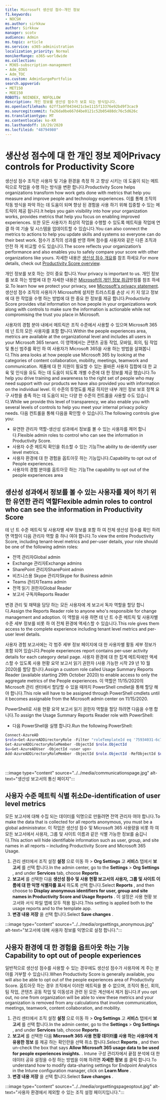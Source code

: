 ```yaml
---
title: Microsoft 생산성 점수-개인 정보
f1.keywords:
- NOCSH
ms.author: sirkkuw
author: Sirkkuw
manager: scotv
audience: Admin
ms.topic: article
ms.service: o365-administration
localization_priority: Normal
monikerRange: o365-worldwide
ms.collection:
- M365-subscription-management
- Adm_O365
- Adm_TOC
ms.custom: AdminSurgePortfolio
search.appverid:
- MET150
- MOE150
ROBOTS: NOINDEX, NOFOLLOW
description: 개인 정보를 생산성 점수가 보호 되는 방식입니다.
ms.openlocfilehash: 62ff3a9f0434421cbe1115f13376e92bd9f3cac9
ms.sourcegitcommit: fa26da0be667d4be0121c52b05488dc76c5d626c
ms.translationtype: MT
ms.contentlocale: ko-KR
ms.lasthandoff: 10/29/2020
ms.locfileid: "48794980"
---
```

# <a name="privacy-controls-for-productivity-score"></a><span data-ttu-id="5fc3c-103">생산성 점수에 대 한 개인 정보 제어</span><span class="sxs-lookup"><span data-stu-id="5fc3c-103">Privacy controls for Productivity Score</span></span>

<span data-ttu-id="5fc3c-104">생산성 점수 조직은 사용자 및 기술 환경을 측정 하 고 향상 시키는 데 도움이 되는 메트릭으로 작업을 수행 하는 방식을 변환 합니다.</span><span class="sxs-lookup"><span data-stu-id="5fc3c-104">Productivity Score helps organizations transform how work gets done with metrics that help you measure and improve people and technology experiences.</span></span> <span data-ttu-id="5fc3c-105">이를 통해 조직의 작동 방식을 파악 하는 데 도움이 되며 향상 된 경험을 사용 하기 위해 집중할 수 있는 메트릭이 제공 됩니다.</span><span class="sxs-lookup"><span data-stu-id="5fc3c-105">It helps you gain visibility into how your organization works, provides metrics that help you focus on enabling improved experiences.</span></span>  <span data-ttu-id="5fc3c-106">또한 모든 사용자가 최상의 작업을 수행할 수 있도록 메트릭을 작업에 연결 하 여 기술 및 시스템을 업데이트할 수 있습니다.</span><span class="sxs-lookup"><span data-stu-id="5fc3c-106">You can also connect the metrics to actions to help you update skills and systems so everyone can do their best work.</span></span> <span data-ttu-id="5fc3c-107">점수가 조직의 성과를 반영 하며 점수를 사용자와 같은 다른 조직과 안전 하 게 비교할 수도 있습니다.</span><span class="sxs-lookup"><span data-stu-id="5fc3c-107">The score reflects your organization’s performance and also enables you to safely compare your score with other organizations like yours.</span></span>  <span data-ttu-id="5fc3c-108">자세한 내용은 [생산성 점수 개요](productivity-score.md)를 참조 하세요.</span><span class="sxs-lookup"><span data-stu-id="5fc3c-108">For more details, check out [Productivity Score overview](productivity-score.md).</span></span>

<span data-ttu-id="5fc3c-109">개인 정보를 보호 하는 것이 중요 합니다.</span><span class="sxs-lookup"><span data-stu-id="5fc3c-109">Your privacy is important to us.</span></span> <span data-ttu-id="5fc3c-110">개인 정보를 보호 하는 방법에 대 한 자세한 내용은 [Microsoft의 개인 정보 취급](https://privacy.microsoft.com/privacystatement)방침를 참조 하세요.</span><span class="sxs-lookup"><span data-stu-id="5fc3c-110">To learn how we protect your privacy, see [Microsoft's privacy statement](https://privacy.microsoft.com/privacystatement).</span></span> <span data-ttu-id="5fc3c-111">생산성 점수 조직의 사용자가 Microsoft에 설치한 트러스트를 손상 시 키 지 않고 정보에 대 한 작업을 수행 하는 방법에 대 한 중요 한 정보를 제공 합니다.</span><span class="sxs-lookup"><span data-stu-id="5fc3c-111">Productivity Score provides vital information on how people in your organizations work along with controls to make sure the information is actionable while not compromising the trust you place in Microsoft.</span></span>

<span data-ttu-id="5fc3c-112">사용자의 경험 분야 내에서 메트릭은 조직 수준에서 사용할 수 있으며 Microsoft 365 테 넌 트의 모든 사용자를 포함 합니다.</span><span class="sxs-lookup"><span data-stu-id="5fc3c-112">Within the people experiences area, metrics are available at the organizational   level and includes all users in your Microsoft 365 tenant.</span></span> <span data-ttu-id="5fc3c-113">이 영역에서는 콘텐츠 공동 작업, 모바일, 회의, 팀 작업 및 통신 범주를 확인 하 여 사용자가 Microsoft 365을 사용 하는 방법을 살펴봅니다.</span><span class="sxs-lookup"><span data-stu-id="5fc3c-113">This area looks at how people use Microsoft 365 by looking at the categories of content collaboration, mobility, meetings, teamwork and communication.</span></span> <span data-ttu-id="5fc3c-114">제품에 대 한 지원이 필요할 수 있는 올바른 사용자 집합에 대 한 교육 및 인식을 유도 하는 데 도움이 되도록 개별 수준에 대 한 정보를 제공 했습니다.</span><span class="sxs-lookup"><span data-stu-id="5fc3c-114">To help you drive   training and awareness  to the right set of people who may need support with our products we have also provided you with information on the  individual level.</span></span> <span data-ttu-id="5fc3c-115">이 수준의 투명도를 제공 하지만 내부 개인 정보 보호 정책 요구 사항을 충족 하는 데 도움이 되는 다양 한 수준의 컨트롤을 사용할 수도 있습니다.</span><span class="sxs-lookup"><span data-stu-id="5fc3c-115">While we provide this level of transparency, we also enable you with several levels of controls to help you meet your internal privacy policy needs.</span></span>
<span data-ttu-id="5fc3c-116">다음 컨트롤을 통해 다음을 확인할 수 있습니다.</span><span class="sxs-lookup"><span data-stu-id="5fc3c-116">The following controls give you:</span></span>

- <span data-ttu-id="5fc3c-117">유연한 관리자 역할-생산성 성과에서 정보를 볼 수 있는 사용자를 제어 합니다.</span><span class="sxs-lookup"><span data-stu-id="5fc3c-117">Flexible admin roles to control who can see the information in Productivity Score.</span></span>
- <span data-ttu-id="5fc3c-118">사용자 수준 메트릭 확인을 취소할 수 있는 기능</span><span class="sxs-lookup"><span data-stu-id="5fc3c-118">The ability to de-identify user level metrics.</span></span>
- <span data-ttu-id="5fc3c-119">사용자 환경에 대 한 경험을 옵트아웃 하는 기능입니다.</span><span class="sxs-lookup"><span data-stu-id="5fc3c-119">Capability to opt out of People experiences.</span></span>
- <span data-ttu-id="5fc3c-120">사용자의 경험 분야를 옵트아웃 하는 기능</span><span class="sxs-lookup"><span data-stu-id="5fc3c-120">The capability to opt out of the people   experiences area</span></span>

## <a name="flexible-admin-roles-to-control-who-can-see-the-information-in-productivity-score"></a><span data-ttu-id="5fc3c-121">생산성 성과에서 정보를 볼 수 있는 사용자를 제어 하기 위한 유연한 관리 역할</span><span class="sxs-lookup"><span data-stu-id="5fc3c-121">Flexible admin roles to control who can see the information in Productivity Score</span></span>

<span data-ttu-id="5fc3c-122">테 넌 트 수준 메트릭 및 사용자별 세부 정보를 포함 하 여 전체 생산성 점수를 확인 하려면 역할이 다음 관리자 역할 중 하나 여야 합니다.</span><span class="sxs-lookup"><span data-stu-id="5fc3c-122">To view the entire Productivity Score, including tenant-level metrics and per-user details, your role should be one of the following admin roles:</span></span>

- <span data-ttu-id="5fc3c-123">전역 관리자</span><span class="sxs-lookup"><span data-stu-id="5fc3c-123">Global admin</span></span>
- <span data-ttu-id="5fc3c-124">Exchange 관리자</span><span class="sxs-lookup"><span data-stu-id="5fc3c-124">Exchange admins</span></span>
- <span data-ttu-id="5fc3c-125">SharePoint 관리자</span><span class="sxs-lookup"><span data-stu-id="5fc3c-125">SharePoint admin</span></span>
- <span data-ttu-id="5fc3c-126">비즈니스용 Skype 관리자</span><span class="sxs-lookup"><span data-stu-id="5fc3c-126">Skype for Business admin</span></span>
- <span data-ttu-id="5fc3c-127">Teams 관리자</span><span class="sxs-lookup"><span data-stu-id="5fc3c-127">Teams admin</span></span>
- <span data-ttu-id="5fc3c-128">전역 읽기 권한자</span><span class="sxs-lookup"><span data-stu-id="5fc3c-128">Global Reader</span></span>
- <span data-ttu-id="5fc3c-129">보고서 구독자</span><span class="sxs-lookup"><span data-stu-id="5fc3c-129">Reports Reader</span></span>

<span data-ttu-id="5fc3c-130">변경 관리 및 채택을 담당 하는 모든 사용자에 게 보고서 독자 역할을 할당 합니다.</span><span class="sxs-lookup"><span data-stu-id="5fc3c-130">Assign the Reports Reader role to anyone who's responsible for change management and adoption.</span></span> <span data-ttu-id="5fc3c-131">이 역할을 사용 하면 테 넌 트 수준 메트릭 및 사용자별 수준 세부 정보를 비롯 하 여 전체 환경에 액세스할 수 있습니다.</span><span class="sxs-lookup"><span data-stu-id="5fc3c-131">This role gives them access to the complete experience including tenant level metrics and per-user level details.</span></span>

<span data-ttu-id="5fc3c-132">사용자 경험 보고서에는 각 범주 세부 정보 페이지에 대 한 사용자별 활동 세부 정보가 포함 되어 있습니다.</span><span class="sxs-lookup"><span data-stu-id="5fc3c-132">People experiences report contains per-user activity details for each category detail page.</span></span> <span data-ttu-id="5fc3c-133">사용자 환경에 대 한 집계 메트릭에만 액세스할 수 있도록 사용 현황 요약 보고서 읽기 권한자 (사용 가능한 시작 29 년 10 월 2020)를 할당 합니다.</span><span class="sxs-lookup"><span data-stu-id="5fc3c-133">Assign a custom role called Usage Summary Reports Reader (available starting 29th October 2020) to enable access to only the aggregate metrics of the People experiences.</span></span> <span data-ttu-id="5fc3c-134">이 역할은 11/15/2020의 Microsoft 관리 센터에서 할당할 수 있을 때까지 PowerShell cmdlet을 통해 할당 해야 합니다.</span><span class="sxs-lookup"><span data-stu-id="5fc3c-134">This role will have to be assigned through PowerShell cmdlets until it becomes assignable from the Microsoft admin center on 11/15/2020.</span></span>

<span data-ttu-id="5fc3c-135">PowerShell로 사용 현황 요약 보고서 읽기 권한자 역할을 할당 하려면 다음을 수행 합니다.</span><span class="sxs-lookup"><span data-stu-id="5fc3c-135">To assign the Usage Summary Reports Reader role with PowerShell:</span></span>

- <span data-ttu-id="5fc3c-136">다음 PowerShell을 실행 합니다.</span><span class="sxs-lookup"><span data-stu-id="5fc3c-136">Run the following PowerShell:</span></span>

```powershell
Connect-AzureAD
$role=Get-AzureADDirectoryRole -Filter "roleTemplateId eq '75934031-6c7e-415a-99d7-48dbd49e875e'"
Get-AzureADDirectoryRoleMember -ObjectId $role.ObjectId
$u=Get-AzureADUser -ObjectId <user upn>
Add-AzureADDirectoryRoleMember -ObjectId $role.ObjectId -RefObjectId $u.ObjectId
```

</br>

:::image type="content" source="../../media/communicationspage.jpg" alt-text="생산성 보고서의 통신 페이지":::

## <a name="de-identification-of-user-level-metrics"></a><span data-ttu-id="5fc3c-138">사용자 수준 메트릭 식별 취소</span><span class="sxs-lookup"><span data-stu-id="5fc3c-138">De-identification of user level metrics</span></span>

<span data-ttu-id="5fc3c-139">모든 보고서에 대해 수집 되는 데이터를 익명으로 만들려면 전역 관리자 여야 합니다.</span><span class="sxs-lookup"><span data-stu-id="5fc3c-139">To make the data that is collected for all reports anonymous, you must be a global administrator.</span></span> <span data-ttu-id="5fc3c-140">이 작업은 생산성 점수 및 Microsoft 365 사용량을 비롯 하 여 모든 보고서에서 사용자, 그룹 및 사이트 이름과 같은 식별 가능한 정보를 숨깁니다.</span><span class="sxs-lookup"><span data-stu-id="5fc3c-140">This action will hide identifiable information such as user, group, and site names in all reports – including Productivity Score and Microsoft 365 Usage.</span></span>

1. <span data-ttu-id="5fc3c-141">관리 센터에서 조직 설정 **설정** 으로 이동 하   >   **Org Settings** 고 **서비스** 탭에서 **보고서** 를 선택 합니다.</span><span class="sxs-lookup"><span data-stu-id="5fc3c-141">In the admin center, go to the  **Settings**  >  **Org Settings** , and under  **Services**  tab, choose  **Reports** .</span></span>
2. <span data-ttu-id="5fc3c-142">**보고서** 를 선택한 다음 **생산성 점수 및 사용 현황 보고서의 사용자, 그룹 및 사이트 이름에 대 한 익명 식별자를 표시** 하도록 선택 합니다.</span><span class="sxs-lookup"><span data-stu-id="5fc3c-142">Select  **Reports** , and then choose to  **Display anonymous identifiers for user, group and site names in Productivity Score and Usage Reports** .</span></span> <span data-ttu-id="5fc3c-143">이 설정은 사용 현황 보고서와 서식 파일 앱에 모두 적용 됩니다.</span><span class="sxs-lookup"><span data-stu-id="5fc3c-143">This setting is applied both to the usage reports and to the template app.</span></span>
3. <span data-ttu-id="5fc3c-144">**변경 내용 저장** 을 선택 합니다.</span><span class="sxs-lookup"><span data-stu-id="5fc3c-144">Select  **Save changes** .</span></span>

:::image type="content" source="../../media/orgsettings_anonymous.jpg" alt-text="보고서에 대해 사용자 정보를 익명으로 설정 합니다.":::

## <a name="capability-to-opt-out-of-people-experiences"></a><span data-ttu-id="5fc3c-146">사용자 환경에 대 한 경험을 옵트아웃 하는 기능</span><span class="sxs-lookup"><span data-stu-id="5fc3c-146">Capability to opt out of people experiences</span></span>

<span data-ttu-id="5fc3c-147">일반적으로 생산성 점수를 사용할 수 있는 경우에도 생산성 점수가 사용자에 게 주는 분야를 거부할 수 있습니다.</span><span class="sxs-lookup"><span data-stu-id="5fc3c-147">When Productivity Score is generally available, you will also be able to opt out of the people experiences area of Productivity Score.</span></span> <span data-ttu-id="5fc3c-148">옵트아웃 하는 경우 조직에서 이러한 메트릭을 볼 수 없으며, 조직이 통신, 회의, 팀 작업, 콘텐츠 공동 작업 및 이동성과 관련 된 모든 계산에서 제거 됩니다.</span><span class="sxs-lookup"><span data-stu-id="5fc3c-148">If you opt out, no one from  organization will be able to view these metrics and your organization is removed from any calculations that involve communication, meetings, teamwork, content collaboration, and mobility.</span></span>

1. <span data-ttu-id="5fc3c-149">관리 센터에서 조직 설정 **설정** 으로 이동 하   >   **Org Settings** 고 **서비스** 탭에서 **보고서** 를 선택 합니다.</span><span class="sxs-lookup"><span data-stu-id="5fc3c-149">In the admin center, go to the  **Settings**  >  **Org Settings** , and under  **Services**  tab, choose  **Reports** .</span></span>
2. <span data-ttu-id="5fc3c-150">**보고서** 를 선택한 다음 **Microsoft 365 사용 현황 데이터를 사용 하는 사용자에 게 유용한 정보** 를 제공 하는 확인란을 선택 취소 합니다.</span><span class="sxs-lookup"><span data-stu-id="5fc3c-150">Select  **Reports** , and then un-check the box that says  **Allow Microsoft 365 usage data to be used for people experiences insights.** .</span></span> <span data-ttu-id="5fc3c-151">Intune 구성 관리자에서 끝점 분석에 대 한 데이터 공유 설정을 수정 하는 방법을 이해 하려면 **자세한 정보** 를 클릭 합니다.</span><span class="sxs-lookup"><span data-stu-id="5fc3c-151">To understand how to modify data-sharing settings for Endpoint Analytics in the Intune configuration manager, click on **Learn More** .</span></span>
3. <span data-ttu-id="5fc3c-152">**변경 내용 저장** 을 선택 합니다.</span><span class="sxs-lookup"><span data-stu-id="5fc3c-152">Select  **Save changes** .</span></span>

:::image type="content" source="../../media/orgsettingspageoptout.jpg" alt-text="사용자 환경에서 제외할 수 있는 조직 설정 페이지입니다.":::